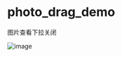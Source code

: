 # photo_drag_demo
图片查看下拉关闭

![image](https://github.com/iugg21/photo_drag_demo/blob/master/screenshots/screenshot.gif)
